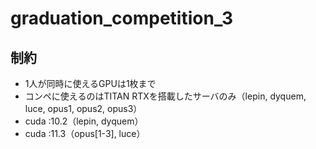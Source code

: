 # graduation_competition_3

## 制約
- 1人が同時に使えるGPUは1枚まで
- コンペに使えるのはTITAN RTXを搭載したサーバのみ（lepin, dyquem, luce, opus1, opus2, opus3）
- cuda :10.2（lepin, dyquem）
- cuda :11.3（opus[1-3], luce）